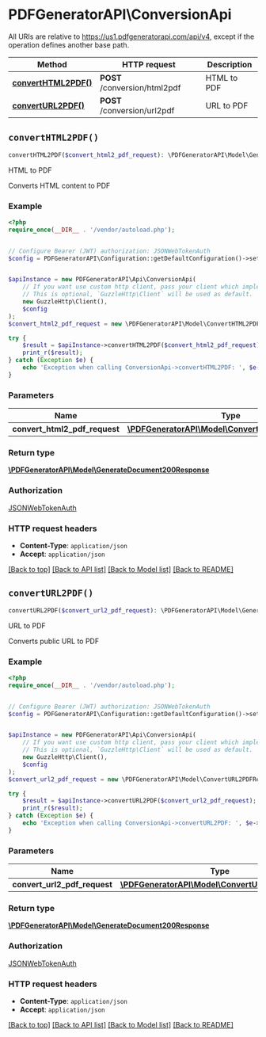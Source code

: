 # PDFGeneratorAPI\ConversionApi

All URIs are relative to https://us1.pdfgeneratorapi.com/api/v4, except if the operation defines another base path.

| Method | HTTP request | Description |
| ------------- | ------------- | ------------- |
| [**convertHTML2PDF()**](ConversionApi.md#convertHTML2PDF) | **POST** /conversion/html2pdf | HTML to PDF |
| [**convertURL2PDF()**](ConversionApi.md#convertURL2PDF) | **POST** /conversion/url2pdf | URL to PDF |


## `convertHTML2PDF()`

```php
convertHTML2PDF($convert_html2_pdf_request): \PDFGeneratorAPI\Model\GenerateDocument200Response
```

HTML to PDF

Converts HTML content to PDF

### Example

```php
<?php
require_once(__DIR__ . '/vendor/autoload.php');


// Configure Bearer (JWT) authorization: JSONWebTokenAuth
$config = PDFGeneratorAPI\Configuration::getDefaultConfiguration()->setAccessToken('YOUR_ACCESS_TOKEN');


$apiInstance = new PDFGeneratorAPI\Api\ConversionApi(
    // If you want use custom http client, pass your client which implements `GuzzleHttp\ClientInterface`.
    // This is optional, `GuzzleHttp\Client` will be used as default.
    new GuzzleHttp\Client(),
    $config
);
$convert_html2_pdf_request = new \PDFGeneratorAPI\Model\ConvertHTML2PDFRequest(); // \PDFGeneratorAPI\Model\ConvertHTML2PDFRequest

try {
    $result = $apiInstance->convertHTML2PDF($convert_html2_pdf_request);
    print_r($result);
} catch (Exception $e) {
    echo 'Exception when calling ConversionApi->convertHTML2PDF: ', $e->getMessage(), PHP_EOL;
}
```

### Parameters

| Name | Type | Description  | Notes |
| ------------- | ------------- | ------------- | ------------- |
| **convert_html2_pdf_request** | [**\PDFGeneratorAPI\Model\ConvertHTML2PDFRequest**](../Model/ConvertHTML2PDFRequest.md)|  | |

### Return type

[**\PDFGeneratorAPI\Model\GenerateDocument200Response**](../Model/GenerateDocument200Response.md)

### Authorization

[JSONWebTokenAuth](../../README.md#JSONWebTokenAuth)

### HTTP request headers

- **Content-Type**: `application/json`
- **Accept**: `application/json`

[[Back to top]](#) [[Back to API list]](../../README.md#endpoints)
[[Back to Model list]](../../README.md#models)
[[Back to README]](../../README.md)

## `convertURL2PDF()`

```php
convertURL2PDF($convert_url2_pdf_request): \PDFGeneratorAPI\Model\GenerateDocument200Response
```

URL to PDF

Converts public URL to PDF

### Example

```php
<?php
require_once(__DIR__ . '/vendor/autoload.php');


// Configure Bearer (JWT) authorization: JSONWebTokenAuth
$config = PDFGeneratorAPI\Configuration::getDefaultConfiguration()->setAccessToken('YOUR_ACCESS_TOKEN');


$apiInstance = new PDFGeneratorAPI\Api\ConversionApi(
    // If you want use custom http client, pass your client which implements `GuzzleHttp\ClientInterface`.
    // This is optional, `GuzzleHttp\Client` will be used as default.
    new GuzzleHttp\Client(),
    $config
);
$convert_url2_pdf_request = new \PDFGeneratorAPI\Model\ConvertURL2PDFRequest(); // \PDFGeneratorAPI\Model\ConvertURL2PDFRequest

try {
    $result = $apiInstance->convertURL2PDF($convert_url2_pdf_request);
    print_r($result);
} catch (Exception $e) {
    echo 'Exception when calling ConversionApi->convertURL2PDF: ', $e->getMessage(), PHP_EOL;
}
```

### Parameters

| Name | Type | Description  | Notes |
| ------------- | ------------- | ------------- | ------------- |
| **convert_url2_pdf_request** | [**\PDFGeneratorAPI\Model\ConvertURL2PDFRequest**](../Model/ConvertURL2PDFRequest.md)|  | |

### Return type

[**\PDFGeneratorAPI\Model\GenerateDocument200Response**](../Model/GenerateDocument200Response.md)

### Authorization

[JSONWebTokenAuth](../../README.md#JSONWebTokenAuth)

### HTTP request headers

- **Content-Type**: `application/json`
- **Accept**: `application/json`

[[Back to top]](#) [[Back to API list]](../../README.md#endpoints)
[[Back to Model list]](../../README.md#models)
[[Back to README]](../../README.md)
